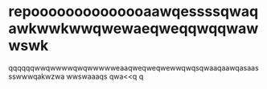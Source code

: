 # repoooooooooooooaawqessssqwaqawkwwkwwqwewaeqweqqwqqwawwswk
qqqqqqwwqwwwwqwqwwwwweaaqweqweqwewwqwqsqwaaqaawqasaassswwwqakwzwa
wwswaaaqs
qwa<<q
q
